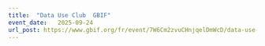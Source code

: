 ```yaml
---
title:  "Data Use Club  GBIF"
event_date:   2025-09-24
url_post: https://www.gbif.org/fr/event/7W6Cm2zvuCHnjqelDmWcD/data-use-club-practical-session-making-occurrence-maps
---
```


